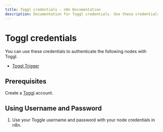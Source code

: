 ```yaml
---
title: Toggl credentials - n8n Documentation
description: Documentation for Toggl credentials. Use these credentials to authenticate Toggl in n8n, a workflow automation platform.
---
```


# Toggl credentials

You can use these credentials to authenticate the following nodes with Toggl.

- [Toggl Trigger](/integrations/builtin/trigger-nodes/n8n-nodes-base.toggltrigger/)

## Prerequisites

Create a [Toggl](https://toggl.com/) account.

## Using Username and Password

1. Use your Toggle username and password with your node credentials in n8n.

